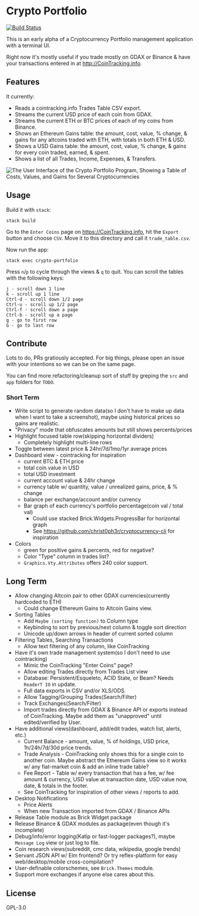 # Crypto Portfolio

[![Build Status](https://travis-ci.org/prikhi/crypto-portfolio.svg?branch=master)](https://travis-ci.org/prikhi/crypto-portfolio)

This is an early alpha of a Cryptocurrency Portfolio management application
with a terminal UI.

Right now it's mostly useful if you trade mostly on GDAX or Binance & have your
transactions entered in at http://CoinTracking.info.

## Features

It currently:

* Reads a cointracking.info Trades Table CSV export.
* Streams the current USD price of each coin from GDAX.
* Streams the current ETH or BTC prices of each of my coins from Binance.
* Shows an Ethereum Gains table: the amount, cost, value, % change, & gains for
  any altcoins traded with ETH, with totals in both ETH & USD.
* Shows a USD Gains table: the amount, cost, value, % change, & gains for every
  coin traded, earned, & spent.
* Shows a list of all Trades, Income, Expenses, & Transfers.

![The User Interface of the Crypto Portfolio Program, Showing a Table of Costs, Values, and Gains for Several Cryptocurrencies](http://bugs.sleepanarchy.com/projects/crypto-portfolio/repository/revisions/master/entry/screenshot.png "KSP Automation Screenshot")


## Usage

Build it with `stack`:

    stack build

Go to the `Enter Coins` page on https://CoinTracking.info, hit the `Export`
button and choose `CSV`. Move it to this directory and call it
`trade_table.csv`.

Now run the app:

    stack exec crypto-portfolio

Press `n`/`p` to cycle through the views & `q` to quit. You can scroll the
tables with the following keys:

    j - scroll down 1 line
    k - scroll up 1 line
    Ctrl-d - scroll down 1/2 page
    Ctrl-u - scroll up 1/2 page
    Ctrl-f - scroll down a page
    Ctrl-b - scroll up a page
    g - go to first row
    G - go to last row


## Contribute

Lots to do, PRs gratiously accepted. For big things, please open an issue with
your intentions so we can be on the same page.

You can find more refactoring/cleanup sort of stuff by greping the `src` and
`app` folders for `TODO`.

### Short Term

* Write script to generate random data(so I don't have to make up data when I
  want to take a screenshot), maybe using historical prices so gains are
  realistic.
* "Privacy" mode that obfuscates amounts but still shows percents/prices
* Highlight focused table row(skipping horizontal dividers) 
    * Completely highlight multi-line rows
* Toggle between latest price & 24hr/7d/1mo/1yr average prices
* Dashboard view - cointracking for inspiration
    * current BTC & ETH price
    * total coin value in USD
    * total USD investment
    * current account value & 24hr change
    * currency table w/ quantity, value / unrealized gains, price, & % change
    * balance per exchange/account and/or currency
    * Bar graph of each currency's portfolio percentage(coin val / total val)
        * Could use stacked Brick.Widgets.ProgressBar for horizontal graph
        * See https://github.com/christ0ph3r/cryptocurrency-cli for inspiration
* Colors
    * green for positive gains & percents, red for negative?
    * Color "Type" column in trades list?
    * `Graphics.Vty.Attributes` offers 240 color support.

## Long Term

* Allow changing Altcoin pair to other GDAX currencies(currently hardcoded to ETH)
    * Could change Ethereum Gains to Altcoin Gains view.
* Sorting Tables
    * Add `Maybe (sorting function)` to Column type
    * Keybinding to sort by previous/next column & toggle sort direction
    * Unicode up/down arrows in header of current sorted column
* Filtering Tables, Searching Transactions
    * Allow text filtering of any column, like CoinTracking
* Have it's own trade management system(so I don't need to use cointracking)
    * Mimic the CoinTracking "Enter Coins" page?
    * Allow editing Trades directly from Trades List view
    * Database: Persistent/Esqueleto, ACID State, or Beam? Needs `ReaderT IO`
      in update.
    * Full data exports in CSV and/or XLS/ODS.
    * Allow Tagging/Grouping Trades(Search/Filter)
    * Track Exchanges(Search/Filter)
    * Import trades directly from GDAX & Binance API or exports instead of
      CoinTracking. Maybe add them as "unapproved" until edited/verified by
      User.
* Have additional views(dashboard, add/edit trades, watch list, alerts, etc.)
    * Current Balance - amount, value, % of holdings, USD price, 1h/24h/7d/30d
      price trends.
    * Trade Analysis - CoinTracking only shows this for a single coin to
      another coin. Maybe abstract the Ethereum Gains view so it works w/ any
      fiat-market coin & add an inline trade table?
    * Fee Report - Table w/ every transaction that has a fee, w/ fee amount &
      currency, USD value at transaction date, USD value now, date, & totals in
      the footer.
    * See CoinTracking for inspiration of other views / reports to add.
* Desktop Notifications
    * Price Alerts
    * When new Transaction imported from GDAX / Binance APIs
* Release Table module as Brick Widget package
* Release Binance & GDAX modules as package(even though it's incomplete)
* Debug/info/error logging(Katip or fast-logger packages?), maybe `Message Log`
  view or just log to file.
* Coin research views(subreddit, cmc data, wikipedia, google trends)
* Servant JSON API w/ Elm frontend? Or try reflex-platform for easy
  web/desktop/mobile cross-compilation?
* User-definable colorschemes, see `Brick.Themes` module.
* Support more exchanges if anyone else cares about this.


## License

GPL-3.0
